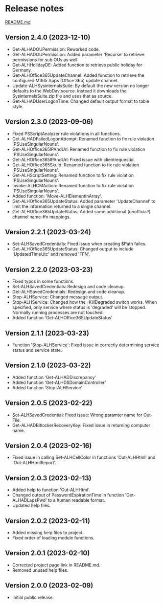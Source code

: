 # Release notes

[README.md](./README.md)

## Version 2.4.0 (2023-12-10)

* Get-ALHADOUPermission: Reworked code.
* Get-ALHADOUPermission: Added parameter 'Recurse' to retrieve permissions for sub OUs as well.
* Get-ALHHolidayDE: Added function to retrieve public holiday for Germany.
* Get-ALHOffice365UpdateChannel: Added function to retrieve the configured M365 Apps (Office 365) update channel.
* Update-ALHSysinternalsSuite: By default the new version no longer defaults to the WebDav source. Instead it downloads the SysinternalsSuite.zip file and uses that as source.
* Get-ALHADUserLogonTime: Changed default output format to table style.

## Version 2.3.0 (2023-09-06)

* Fixed PSScriptAnalyzer rule violations in all functions.
* Get-ALHADFailedLogonAttempt: Renamed function to fix rule violation 'PSUseSingularNouns'.
* Get-ALHOffice365IPAndUrl: Renamed function to fix rule violation 'PSUseSingularNouns'.
* Get-ALHOffice365IPAndUrl: Fixed issue with clientrequestid.
* Get-ALHOffice365SkuId: Renamed function to fix rule violation 'PSUseSingularNouns'.
* Get-ALHScriptSetting: Renamed function to fix rule violation 'PSUseSingularNouns'.
* Invoke-ALHCMAction: Renamed function to fix rule violation 'PSUseSingularNouns'.
* Added function: 'Move-ALHElementInArray'.
* Get-ALHOffice365UpdateStatus: Added parameter 'UpdateChannel' to limit the information returned to a single channel.
* Get-ALHOffice365UpdateStatus: Added some additional (unofficial!) channel name-ffn mappings.

## Version 2.2.1 (2023-03-24)

* Set-ALHSavedCredentials: Fixed issue when creating $Path failes.
* Get-ALHOffice365UpdateStatus: Changed output to include 'UpdatedTimeUtc' and removed 'FFN'.

## Version 2.2.0 (2023-03-23)

* Fixed typos in some functions.
* Set-ALHSavedCredentials: Redesign and code cleanup.
* Get-ALHSavedCredentials: Redesign and code cleanup.
* Stop-ALHService: Changed message output.
* Stop-ALHService: Changed how the -KillDegraded switch works. When specified, only service where status is 'degraded' will be stopped. Normally running processes are not touched.
* Added function 'Get-ALHOffice365UpdateStatus'

## Version 2.1.1 (2023-03-23)

* Function 'Stop-ALHService': Fixed issue in correctly determining service status and service state.

## Version 2.1.0 (2023-03-22)

* Added function 'Get-ALHADDiscrepancy'
* Added function 'Get-ALHDSDomainController'
* Added function 'Stop-ALHService'

## Version 2.0.5 (2023-02-22)

* Set-ALHSavedCredential: Fixed issue: Wrong paramter name for Out-File.
* Get-ALHADBitlockerRecoveryKey: Fixed issue in returning computer name.

## Version 2.0.4 (2023-02-16)

* Fixed issue in calling Set-ALHCellColor in functions 'Out-ALHHtml' and 'Out-ALHHtmlReport'.

## Version 2.0.3 (2023-02-13)

* Added help to function 'Out-ALHHtml'.
* Changed output of PasswordExpirationTime in function 'Get-ALHADLapsPwd' to a human readable format.
* Updated help files.

## Version 2.0.2 (2023-02-11)

* Added missing help files to project.
* Fixed order of loading module functions.

## Version 2.0.1 (2023-02-10)

* Corrected project page link in README.md.
* Removed unused help files.

## Version 2.0.0 (2023-02-09)

* Initial public release.
